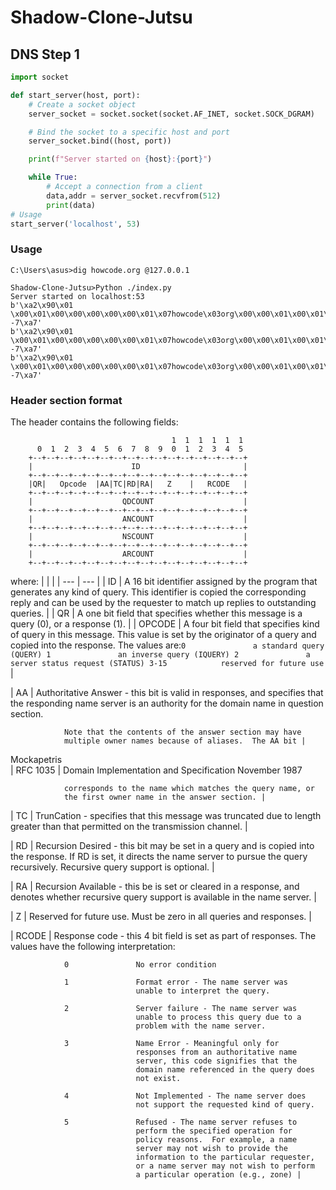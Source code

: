 # Shadow-Clone-Jutsu

## DNS Step 1
``` python
import socket

def start_server(host, port):
    # Create a socket object
    server_socket = socket.socket(socket.AF_INET, socket.SOCK_DGRAM)

    # Bind the socket to a specific host and port
    server_socket.bind((host, port))

    print(f"Server started on {host}:{port}")

    while True:
        # Accept a connection from a client
        data,addr = server_socket.recvfrom(512)
        print(data)
# Usage
start_server('localhost', 53)

```
### Usage
```
C:\Users\asus>dig howcode.org @127.0.0.1

```

```
Shadow-Clone-Jutsu>Python ./index.py
Server started on localhost:53
b'\xa2\x90\x01 \x00\x01\x00\x00\x00\x00\x00\x01\x07howcode\x03org\x00\x00\x01\x00\x01\x00\x00)\x10\x00\x00\x00\x00\x00\x00\x0c\x00\n\x00\x08\xb4!\xdb\x01 -7\xa7'
b'\xa2\x90\x01 \x00\x01\x00\x00\x00\x00\x00\x01\x07howcode\x03org\x00\x00\x01\x00\x01\x00\x00)\x10\x00\x00\x00\x00\x00\x00\x0c\x00\n\x00\x08\xb4!\xdb\x01 -7\xa7'
b'\xa2\x90\x01 \x00\x01\x00\x00\x00\x00\x00\x01\x07howcode\x03org\x00\x00\x01\x00\x01\x00\x00)\x10\x00\x00\x00\x00\x00\x00\x0c\x00\n\x00\x08\xb4!\xdb\x01 -7\xa7'
```
### Header section format

The header contains the following fields:
```
                                    1  1  1  1  1  1
      0  1  2  3  4  5  6  7  8  9  0  1  2  3  4  5
    +--+--+--+--+--+--+--+--+--+--+--+--+--+--+--+--+
    |                      ID                       |
    +--+--+--+--+--+--+--+--+--+--+--+--+--+--+--+--+
    |QR|   Opcode  |AA|TC|RD|RA|   Z    |   RCODE   |
    +--+--+--+--+--+--+--+--+--+--+--+--+--+--+--+--+
    |                    QDCOUNT                    |
    +--+--+--+--+--+--+--+--+--+--+--+--+--+--+--+--+
    |                    ANCOUNT                    |
    +--+--+--+--+--+--+--+--+--+--+--+--+--+--+--+--+
    |                    NSCOUNT                    |
    +--+--+--+--+--+--+--+--+--+--+--+--+--+--+--+--+
    |                    ARCOUNT                    |
    +--+--+--+--+--+--+--+--+--+--+--+--+--+--+--+--+
```
where:
|               |                                                            |
|  ---          | ---                                                        |
| ID            | A 16 bit identifier assigned by the program that generates any kind of query.  This identifier is copied the corresponding reply and can be used by the requester to match up replies to outstanding queries. |
| QR            | A one bit field that specifies whether this message is a query (0), or a response (1). |
| OPCODE        | A four bit field that specifies kind of query in this message.  This value is set by the originator of a query and copied into the response.  The values are:``` 0               a standard query (QUERY)
1               an inverse query (IQUERY)
2               a server status request (STATUS)
3-15            reserved for future use ``` |

| AA              | Authoritative Answer - this bit is valid in responses,
                and specifies that the responding name server is an
                authority for the domain name in question section.

                Note that the contents of the answer section may have
                multiple owner names because of aliases.  The AA bit |



Mockapetris                                                  
| RFC 1035        | Domain Implementation and Specification    November 1987


                corresponds to the name which matches the query name, or
                the first owner name in the answer section. |

| TC              | TrunCation - specifies that this message was truncated
                due to length greater than that permitted on the
                transmission channel. |

| RD              | Recursion Desired - this bit may be set in a query and
                is copied into the response.  If RD is set, it directs
                the name server to pursue the query recursively.
                Recursive query support is optional. |

| RA             | Recursion Available - this be is set or cleared in a
                response, and denotes whether recursive query support is
                available in the name server. |

 | Z              | Reserved for future use.  Must be zero in all queries
                and responses. |

| RCODE          | Response code - this 4 bit field is set as part of
                responses.  The values have the following
                interpretation: 

                0               No error condition

                1               Format error - The name server was
                                unable to interpret the query.

                2               Server failure - The name server was
                                unable to process this query due to a
                                problem with the name server.

                3               Name Error - Meaningful only for
                                responses from an authoritative name
                                server, this code signifies that the
                                domain name referenced in the query does
                                not exist.

                4               Not Implemented - The name server does
                                not support the requested kind of query.

                5               Refused - The name server refuses to
                                perform the specified operation for
                                policy reasons.  For example, a name
                                server may not wish to provide the
                                information to the particular requester,
                                or a name server may not wish to perform
                                a particular operation (e.g., zone) |
